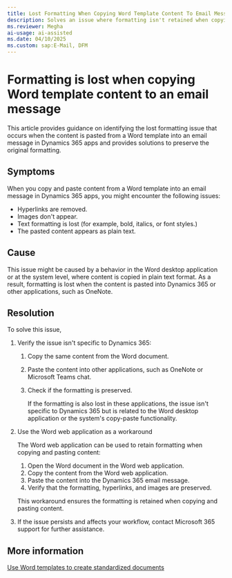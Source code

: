 ```yaml
---
title: Lost Formatting When Copying Word Template Content To Email Message
description: Solves an issue where formatting isn't retained when copying and pasting content from a Word template into an email message in Microsoft Dynamics 365 apps.
ms.reviewer: Megha
ai-usage: ai-assisted
ms.date: 04/10/2025
ms.custom: sap:E-Mail, DFM
---
```

# Formatting is lost when copying Word template content to an email message

This article provides guidance on identifying the lost formatting issue that occurs when the content is pasted from a Word template into an email message in Dynamics 365 apps and provides solutions to preserve the original formatting.

## Symptoms

When you copy and paste content from a Word template into an email message in Dynamics 365 apps, you might encounter the following issues:

- Hyperlinks are removed.
- Images don't appear.
- Text formatting is lost (for example, bold, italics, or font styles.)
- The pasted content appears as plain text.

## Cause

This issue might be caused by a behavior in the Word desktop application or at the system level, where content is copied in plain text format. As a result, formatting is lost when the content is pasted into Dynamics 365 or other applications, such as OneNote.

## Resolution

To solve this issue,

1. Verify the issue isn't specific to Dynamics 365:

    1. Copy the same content from the Word document.
    2. Paste the content into other applications, such as OneNote or Microsoft Teams chat.
    3. Check if the formatting is preserved.

       If the formatting is also lost in these applications, the issue isn't specific to Dynamics 365 but is related to the Word desktop application or the system's copy-paste functionality.

2. Use the Word web application as a workaround

    The Word web application can be used to retain formatting when copying and pasting content:

    1. Open the Word document in the Word web application.
    2. Copy the content from the Word web application.
    3. Paste the content into the Dynamics 365 email message.
    4. Verify that the formatting, hyperlinks, and images are preserved.

    This workaround ensures the formatting is retained when copying and pasting content.

3. If the issue persists and affects your workflow, contact Microsoft 365 support for further assistance.

## More information

[Use Word templates to create standardized documents](/power-platform/admin/using-word-templates-dynamics-365)
